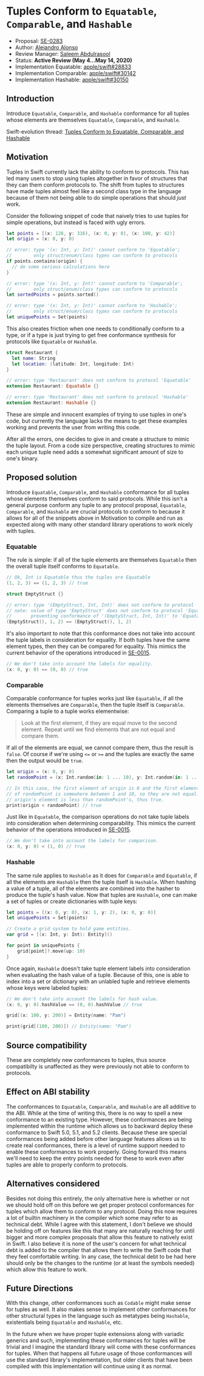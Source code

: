 # Tuples Conform to `Equatable`, `Comparable`, and `Hashable`

* Proposal: [SE-0283](0283-tuples-are-equatable-comparable-hashable.md)
* Author: [Alejandro Alonso](https://github.com/Azoy)
* Review Manager: [Saleem Abdulrasool](https://github.com/compnerd)
* Status: **Active Review (May 4...May 14, 2020)**
* Implementation Equatable: [apple/swift#28833](https://github.com/apple/swift/pull/28833)
* Implementation Comparable: [apple/swift#30142](https://github.com/apple/swift/pull/30142)
* Implementation Hashable: [apple/swift#30150](https://github.com/apple/swift/pull/30150)

## Introduction

Introduce `Equatable`, `Comparable`, and `Hashable` conformance for all tuples whose elements are themselves `Equatable`, `Comparable`, and `Hashable`.

Swift-evolution thread: [Tuples Conform to Equatable, Comparable, and Hashable](https://forums.swift.org/t/tuples-conform-to-equatable-comparable-and-hashable/34156)

## Motivation

Tuples in Swift currently lack the ability to conform to protocols. This has led many users to stop using tuples altogether in favor of structures that they can them conform protocols to. The shift from tuples to structures have made tuples almost feel like a second class type in the language because of them not being able to do simple operations that should *just* work.

Consider the following snippet of code that naively tries to use tuples for simple operations, but instead is faced with ugly errors.

```swift
let points = [(x: 128, y: 316), (x: 0, y: 0), (x: 100, y: 42)]
let origin = (x: 0, y: 0)

// error: type '(x: Int, y: Int)' cannot conform to 'Equatable';
//        only struct/enum/class types can conform to protocols
if points.contains(origin) {
  // do some serious calculations here
}

// error: type '(x: Int, y: Int)' cannot conform to 'Comparable';
//        only struct/enum/class types can conform to protocols
let sortedPoints = points.sorted()

// error: type '(x: Int, y: Int)' cannot conform to 'Hashable';
//        only struct/enum/class types can conform to protocols
let uniquePoints = Set(points)
```

This also creates friction when one needs to conditionally conform to a type, or if a type is just trying to get free conformance synthesis for protocols like `Equatable` or `Hashable`.

```swift
struct Restaurant {
  let name: String
  let location: (latitude: Int, longitude: Int)
}

// error: type 'Restaurant' does not conform to protocol 'Equatable'
extension Restaurant: Equatable {}

// error: type 'Restaurant' does not conform to protocol 'Hashable'
extension Restaurant: Hashable {}
```

These are simple and innocent examples of trying to use tuples in one's code, but currently the language lacks the means to get these examples working and prevents the user from writing this code.

After all the errors, one decides to give in and create a structure to mimic the tuple layout. From a code size perspective, creating structures to mimic each unique tuple need adds a somewhat significant amount of size to one's binary.

## Proposed solution

Introduce `Equatable`, `Comparable`, and `Hashable` conformance for all tuples whose elements themselves conform to said protocols. While this isn't a general purpose conform any tuple to any protocol proposal, `Equatable`, `Comparable`, and `Hashable` are crucial protocols to conform to because it allows for all of the snippets above in Motivation to compile and run as expected along with many other standard library operations to work nicely with tuples.

### Equatable

The rule is simple: if all of the tuple elements are themselves `Equatable` then the overall tuple itself conforms to `Equatable`.

```swift
// Ok, Int is Equatable thus the tuples are Equatable
(1, 2, 3) == (1, 2, 3) // true

struct EmptyStruct {}

// error: type '(EmptyStruct, Int, Int)' does not conform to protocol 'Equatable'
// note: value of type 'EmptyStruct' does not conform to protocol 'Equatable',
//       preventing conformance of '(EmptyStruct, Int, Int)' to 'Equatable'
(EmptyStruct(), 1, 2) == (EmptyStruct(), 1, 2)
```

It's also important to note that this conformance does not take into account the tuple labels in consideration for equality. If both tuples have the same element types, then they can be compared for equality. This mimics the current behavior of the operations introduced in [SE-0015](https://github.com/apple/swift-evolution/blob/master/proposals/0015-tuple-comparison-operators.md).

```swift
// We don't take into account the labels for equality.
(x: 0, y: 0) == (0, 0) // true
```

### Comparable

Comparable conformance for tuples works just like `Equatable`, if all the elements themselves are `Comparable`, then the tuple itself is `Comparable`. Comparing a tuple to a tuple works elementwise:

> Look at the first element, if they are equal move to the second element.
Repeat until we find elements that are not equal and compare them.

If all of the elements are equal, we cannot compare them, thus the result is `false`. Of course if we're using `<=` or `>=` and the tuples are exactly the same then the output would be `true`.

```swift
let origin = (x: 0, y: 0)
let randomPoint = (x: Int.random(in: 1 ... 10), y: Int.random(in: 1 ... 10))

// In this case, the first element of origin is 0 and the first element
// of randomPoint is somewhere between 1 and 10, so they are not equal.
// origin's element is less than randomPoint's, thus true.
print(origin < randomPoint) // true
```

Just like in `Equatable`, the comparison operations do not take tuple labels into consideration when determining comparability. This mimics the current behavior of the operations introduced in [SE-0015](https://github.com/apple/swift-evolution/blob/master/proposals/0015-tuple-comparison-operators.md).

```swift
// We don't take into account the labels for comparison.
(x: 0, y: 0) < (1, 0) // true
```

### Hashable

The same rule applies to `Hashable` as it does for `Comparable` and `Equatable`, if all the elements are `Hashable` then the tuple itself is `Hashable`. When hashing a value of a tuple, all of the elements are combined into the hasher to produce the tuple's hash value. Now that tuples are `Hashable`, one can make a set of tuples or create dictionaries with tuple keys:

```swift
let points = [(x: 0, y: 0), (x: 1, y: 2), (x: 0, y: 0)]
let uniquePoints = Set(points)

// Create a grid system to hold game entities.
var grid = [(x: Int, y: Int): Entity]()

for point in uniquePoints {
    grid[point]?.move(up: 10)
}
```

Once again, `Hashable` doesn't take tuple element labels into consideration when evaluating the hash value of a tuple. Because of this, one is able to index into a set or dictionary with an unlabled tuple and retrieve elements whose keys were labeled tuples:

```swift
// We don't take into account the labels for hash value.
(x: 0, y: 0).hashValue == (0, 0).hashValue // true

grid[(x: 100, y: 200)] = Entity(name: "Pam")

print(grid[(100, 200)]) // Entity(name: "Pam")
```

## Source compatibility

These are completely new conformances to tuples, thus source compatibilty is unaffected as they were previously not able to conform to protocols.

## Effect on ABI stability

The conformances to `Equatable`, `Comparable`, and `Hashable` are all additive to the ABI. While at the time of writing this, there is no way to spell a new conformance to an existing type. However, these conformances are being implemented within the runtime which allows us to backward deploy these conformance to Swift 5.0, 5.1, and 5.2 clients. Because these are special conformances being added before other language features allows us to create real conformances, there is a level of runtime support needed to enable these conformances to work properly. Going forward this means we'll need to keep the entry points needed for these to work even after tuples are able to properly conform to protocols.

## Alternatives considered

Besides not doing this entirely, the only alternative here is whether or not we should hold off on this before we get proper protocol conformances for tuples which allow them to conform to any protocol. Doing this now requires a lot of builtin machinery in the compiler which some may refer to as technical debt. While I agree with this statement, I don't believe we should be holding off on features like this that many are naturally reaching for until bigger and more complex proposals that allow this feature to natively exist in Swift. I also believe it is none of the user's concern for what technical debt is added to the compiler that allows them to write the Swift code that they feel comfortable writing. In any case, the technical debt to be had here should only be the changes to the runtime (or at least the symbols needed) which allow this feature to work.

## Future Directions

With this change, other conformances such as `Codable` might make sense for tuples as well. It also makes sense to implement other conformances for other structural types in the language such as metatypes being `Hashable`, existentials being `Equatable` and `Hashable`, etc.

In the future when we have proper tuple extensions along with variadic generics and such, implementing these conformances for tuples will be trivial and I imagine the standard library will come with these conformances for tuples. When that happens all future usage of those conformances will use the standard library's implementation, but older clients that have been compiled with this implementation will continue using it as normal.

